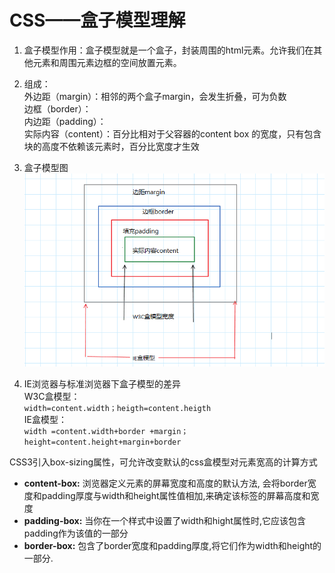 # CSS——盒子模型理解
1. 盒子模型作用：盒子模型就是一个盒子，封装周围的html元素。允许我们在其他元素和周围元素边框的空间放置元素。
2. 组成：  
外边距（margin）：相邻的两个盒子margin，会发生折叠，可为负数  
边框（border）：  
内边距（padding）：  
实际内容（content）：百分比相对于父容器的content box 的宽度，只有包含块的高度不依赖该元素时，百分比宽度才生效
3. 盒子模型图  
![](./img/box-mmodel.png)

4. IE浏览器与标准浏览器下盒子模型的差异  
W3C盒模型：  
`width=content.width；heigth=content.heigth`  
IE盒模型：  
`width =content.width+border +margin；height=content.height+margin+border`  

CSS3引入box-sizing属性，可允许改变默认的css盒模型对元素宽高的计算方式
- **content-box:** 浏览器定义元素的屏幕宽度和高度的默认方法, 会将border宽度和padding厚度与width和height属性值相加,来确定该标签的屏幕高度和宽度
- **padding-box:** 当你在一个样式中设置了width和hight属性时,它应该包含padding作为该值的一部分
- **border-box:** 包含了border宽度和padding厚度,将它们作为width和height的一部分.
